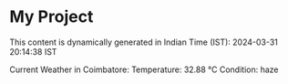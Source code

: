 # My Project

This content is dynamically generated in Indian Time (IST): 2024-03-31 20:14:38 IST


Current Weather in Coimbatore:
Temperature: 32.88 °C
Condition: haze
